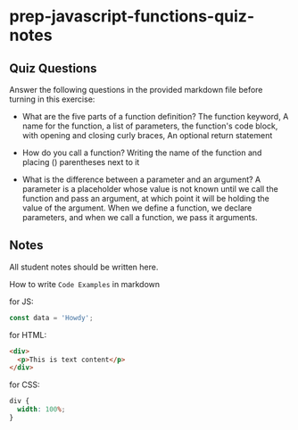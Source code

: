# prep-javascript-functions-quiz-notes

## Quiz Questions

Answer the following questions in the provided markdown file before turning in this exercise:

- What are the five parts of a function definition?
  The function keyword,
  A name for the function,
  a list of parameters,
  the function's code block, with opening and closing curly braces,
  An optional return statement

- How do you call a function?
  Writing the name of the function and placing () parentheses next to it

- What is the difference between a parameter and an argument?
  A parameter is a placeholder whose value is not known until we call the function and pass an argument, at which point it will be holding the value of the argument. When we define a function, we declare parameters, and when we call a function, we pass it arguments.

## Notes

All student notes should be written here.

How to write `Code Examples` in markdown

for JS:

```javascript
const data = 'Howdy';
```

for HTML:

```html
<div>
  <p>This is text content</p>
</div>
```

for CSS:

```css
div {
  width: 100%;
}
```

